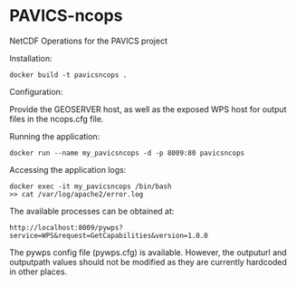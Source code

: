 # PAVICS-ncops
NetCDF Operations for the PAVICS project

Installation:

    docker build -t pavicsncops .

Configuration:

Provide the GEOSERVER host, as well as the exposed WPS host for output files
in the ncops.cfg file.

Running the application:

    docker run --name my_pavicsncops -d -p 8009:80 pavicsncops

Accessing the application logs:

    docker exec -it my_pavicsncops /bin/bash
    >> cat /var/log/apache2/error.log

The available processes can be obtained at:

    http://localhost:8009/pywps?service=WPS&request=GetCapabilities&version=1.0.0

The pywps config file (pywps.cfg) is available. However, the outputurl
and outputpath values should not be modified as they are currently
hardcoded in other places.
